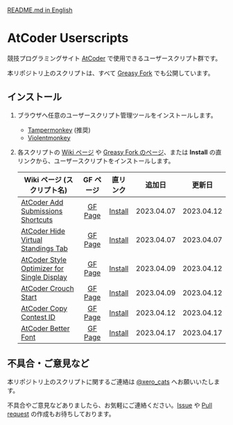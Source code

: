 [README.md in English](https://github.com/xe-o/atcoder-userscripts/blob/main/README-en.md)

# AtCoder Userscripts

競技プログラミングサイト [AtCoder](https://atcoder.jp/) で使用できるユーザースクリプト群です。

本リポジトリ上のスクリプトは、すべて [Greasy Fork](https://greasyfork.org/ja/users/1054878-xero-cats) でも公開しています。

## インストール

1. ブラウザへ任意のユーザースクリプト管理ツールをインストールします。

   - [Tampermonkey](https://www.tampermonkey.net/) (推奨)
   - [Violentmonkey](https://violentmonkey.github.io/get-it/)

2. 各スクリプトの [Wiki ページ](https://github.com/xe-o/atcoder-userscripts/wiki) や [Greasy Fork のページ](https://greasyfork.org/ja/users/1054878-xero-cats)、または **Install** の直リンクから、ユーザースクリプトをインストールします。<br>

   | Wiki ページ (スクリプト名)                                   |      GF ページ        |       直リンク         |   追加日    |   更新日    |
   | --------------------------------------------------------- | :------------------: | :-------------------: | :--------: | :--------: |
   | [AtCoder Add Submissions Shortcuts][aass-wiki]            |  [GF Page][aass-gf]  |  [Install][aass-raw]  | 2023.04.07 | 2023.04.12 |
   | [AtCoder Hide Virtual Standings Tab][ahvst-wiki]          | [GF Page][ahvst-gf]  | [Install][ahvst-raw]  | 2023.04.07 | 2023.04.07 |
   | [AtCoder Style Optimizer for Single Display][aso4sd-wiki] | [GF Page][aso4sd-gf] | [Install][aso4sd-raw] | 2023.04.09 | 2023.04.12 |
   | [AtCoder Crouch Start][acs-wiki]                          |  [GF Page][acs-gf]   |  [Install][acs-raw]   | 2023.04.09 | 2023.04.12 |
   | [AtCoder Copy Contest ID][acci-wiki]                      |  [GF Page][acci-gf]  |  [Install][acci-raw]  | 2023.04.12 | 2023.04.12 |
   | [AtCoder Better Font][abf-wiki]                           |  [GF Page][abf-gf]   |  [Install][abf-raw]   | 2023.04.17 | 2023.04.17 |

## 不具合・ご意見など

本リポジトリ上のスクリプトに関するご連絡は [@xero_cats](https://twitter.com/xero_cats) へお願いいたします。

不具合やご意見などありましたら、お気軽にご連絡ください。[Issue](https://github.com/xe-o/atcoder-userscripts/issues) や [Pull request](https://github.com/xe-o/atcoder-userscripts/pulls) の作成もお待ちしております。

[aass-wiki]: https://github.com/xe-o/atcoder-userscripts/wiki/AtCoder-Add-Submissions-Shortcuts
[ahvst-wiki]: https://github.com/xe-o/atcoder-userscripts/wiki/AtCoder-Hide-Virtual-Standings-Tab
[aso4sd-wiki]: https://github.com/xe-o/atcoder-userscripts/wiki/AtCoder-Style-Optimizer-for-Single-Display
[acci-wiki]: https://github.com/xe-o/atcoder-userscripts/wiki/AtCoder-Copy-Contest-ID
[acs-wiki]: https://github.com/xe-o/atcoder-userscripts/wiki/AtCoder-Crouch-Start
[abf-wiki]: https://github.com/xe-o/atcoder-userscripts/wiki/AtCoder-Better-Font

[aass-gf]: https://greasyfork.org/ja/scripts/463453-atcoder-add-submissions-shortcuts
[ahvst-gf]: https://greasyfork.org/ja/scripts/463444-atcoder-hide-virtual-standings-tab
[aso4sd-gf]: https://greasyfork.org/ja/scripts/463585-atcoder-style-optimizer-for-single-display
[acci-gf]: https://greasyfork.org/ja/scripts/463842-atcoder-copy-contest-id
[acs-gf]: https://greasyfork.org/ja/scripts/463845-atcoder-crouch-start
[abf-gf]: https://greasyfork.org/ja/scripts/464188-atcoder-better-font

[aass-raw]: https://greasyfork.org/scripts/463453-atcoder-add-submissions-shortcuts/code/AtCoder%20Add%20Submissions%20Shortcuts.user.js
[ahvst-raw]: https://greasyfork.org/scripts/463444-atcoder-hide-virtual-standings-tab/code/AtCoder%20Hide%20Virtual%20Standings%20Tab.user.js
[aso4sd-raw]: https://greasyfork.org/scripts/463585-atcoder-style-optimizer-for-single-display/code/AtCoder%20Style%20Optimizer%20for%20Single%20Display.user.js
[acci-raw]: https://greasyfork.org/scripts/463842-atcoder-copy-contest-id/code/AtCoder%20Copy%20Contest%20ID.user.js
[acs-raw]: https://greasyfork.org/scripts/463845-atcoder-crouch-start/code/AtCoder%20Crouch%20Start.user.js
[abf-raw]: https://greasyfork.org/scripts/464188-atcoder-better-font/code/AtCoder%20Better%20Font.user.js
